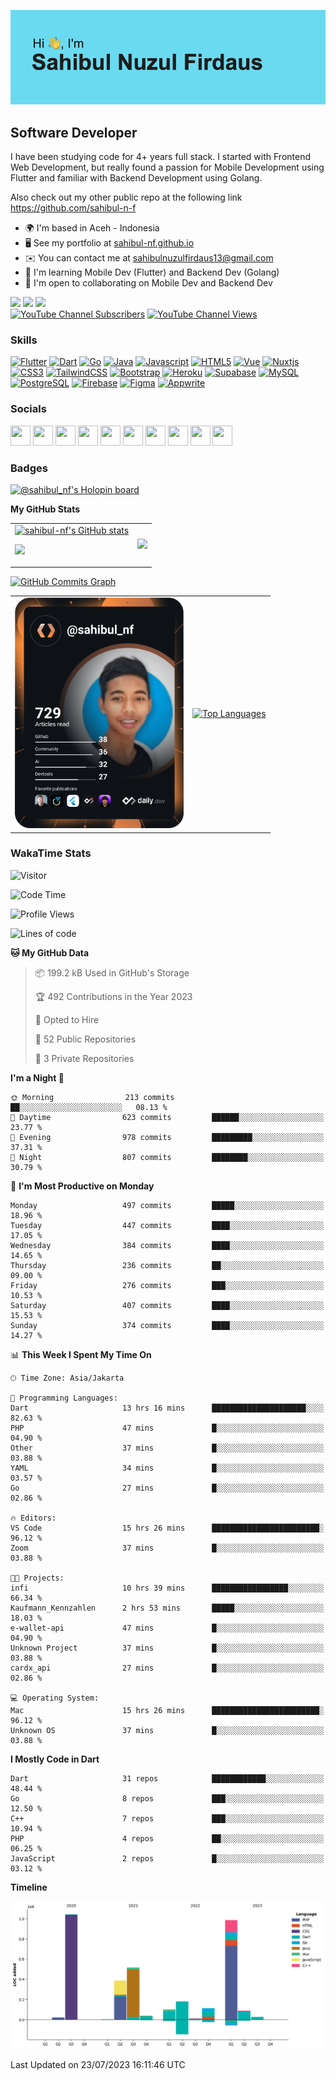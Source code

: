 <!-- Hi <img src="https://raw.githubusercontent.com/MartinHeinz/MartinHeinz/master/wave.gif" width="30px">, my name is Sahibul Nuzul Firdaus -->
<!-- ====================================== -->

![Header](https://github.com/sahibul-nf/sahibul-nf/blob/main/header.png)

Software Developer
-----------------

I have been studying code for 4+ years full stack. I started with Frontend Web Development, but really found a passion for Mobile Development using Flutter and familiar with Backend Development using Golang.

Also check out my other public repo at the following link <a href="https://github.com/sahibul-n-f">https://github.com/sahibul-n-f<a/>
<br/>
  
* 🌍  I'm based in Aceh - Indonesia
* 🖥️  See my portfolio at [sahibul-nf.github.io](http://sahibul-nf.github.io/)
* ✉️  You can contact me at [sahibulnuzulfirdaus13@gmail.com](mailto:sahibulnuzulfirdaus13@gmail.com)
* 🧠  I'm learning Mobile Dev (Flutter) and Backend Dev (Golang)
* 🤝  I'm open to collaborating on Mobile Dev and Backend Dev

<a href="https://www.twitter.com/sahibul_nf" target="_blank" rel="noreferrer"><img
src="https://img.shields.io/twitter/follow/sahibul_nf?logo=twitter&style=for-the-badge&color=0891b2&labelColor=1c1917"
/></a>
<a href="https://www.github.com/sahibul-nf" target="_blank" rel="noreferrer"><img
src="https://img.shields.io/github/followers/sahibul-nf?logo=github&style=for-the-badge&color=0891b2&labelColor=1c1917" /></a>
<a href="https://www.github.com/sahibul-nf" target="_blank" rel="noreferrer"><img
src="https://img.shields.io/github/stars/sahibul-nf?logo=github&style=for-the-badge&color=0891b2&labelColor=1c1917" /></a>
<br/>
<a href="https://www.youtube.com/channel/UCdWVhgD6M7D5DhwT0jfFITw?sub_confirmation=1">
    <img alt="YouTube Channel Subscribers" title="Youtube Subscribers" src="https://staging.shields.io/youtube/channel/subscribers/UCdWVhgD6M7D5DhwT0jfFITw?logo=youtube&style=for-the-badge&color=0891b2&labelColor=1c1917"></a>
<a href="https://www.youtube.com/channel/UCdWVhgD6M7D5DhwT0jfFITw">
    <img alt="YouTube Channel Views" title="Youtube Views" src="https://staging.shields.io/youtube/channel/views/UCdWVhgD6M7D5DhwT0jfFITw?logo=Youtube&style=for-the-badge&color=0891b2&labelColor=1c1917"></a> 

### Skills

<p align="left">
<a href="https://flutter.dev/" target="_blank" rel="noreferrer"><img src="https://raw.githubusercontent.com/danielcranney/readme-generator/main/public/icons/skills/flutter-colored.svg" width="36" height="36" alt="Flutter" /></a>
<a href="https://go.dev/doc/" target="_blank" rel="noreferrer"><img src="https://raw.githubusercontent.com/danielcranney/readme-generator/main/public/icons/skills/dart-colored.svg" width="36" height="36" alt="Dart" /></a>
<a href="https://go.dev/doc/" target="_blank" rel="noreferrer"><img src="https://raw.githubusercontent.com/danielcranney/readme-generator/main/public/icons/skills/go-colored.svg" width="36" height="36" alt="Go" /></a>
<a href="https://www.oracle.com/java/" target="_blank" rel="noreferrer"><img src="https://raw.githubusercontent.com/danielcranney/readme-generator/main/public/icons/skills/java-colored.svg" width="36" height="36" alt="Java" /></a>
<a href="https://developer.mozilla.org/en-US/docs/Web/JavaScript" target="_blank" rel="noreferrer"><img src="https://raw.githubusercontent.com/danielcranney/readme-generator/main/public/icons/skills/javascript-colored.svg" width="36" height="36" alt="Javascript" /></a>
<a href="https://developer.mozilla.org/en-US/docs/Glossary/HTML5" target="_blank" rel="noreferrer"><img src="https://raw.githubusercontent.com/danielcranney/readme-generator/main/public/icons/skills/html5-colored.svg" width="36" height="36" alt="HTML5" /></a>
<a href="https://vuejs.org/" target="_blank" rel="noreferrer"><img src="https://raw.githubusercontent.com/danielcranney/readme-generator/main/public/icons/skills/vuejs-colored.svg" width="36" height="36" alt="Vue" /></a>
<a href="https://nuxtjs.org/" target="_blank" rel="noreferrer"><img src="https://raw.githubusercontent.com/danielcranney/readme-generator/main/public/icons/skills/nuxtjs-colored.svg" width="36" height="36" alt="Nuxtjs" /></a>
<a href="https://www.w3.org/TR/CSS/#css" target="_blank" rel="noreferrer"><img src="https://raw.githubusercontent.com/danielcranney/readme-generator/main/public/icons/skills/css3-colored.svg" width="36" height="36" alt="CSS3" /></a>
<a href="https://tailwindcss.com/" target="_blank" rel="noreferrer"><img src="https://raw.githubusercontent.com/danielcranney/readme-generator/main/public/icons/skills/tailwindcss-colored.svg" width="36" height="36" alt="TailwindCSS" /></a>
<a href="https://getbootstrap.com/" target="_blank" rel="noreferrer"><img src="https://raw.githubusercontent.com/danielcranney/readme-generator/main/public/icons/skills/bootstrap-colored.svg" width="36" height="36" alt="Bootstrap" /></a>
<a href="https://www.heroku.com/" target="_blank" rel="noreferrer"><img src="https://raw.githubusercontent.com/danielcranney/readme-generator/main/public/icons/skills/heroku-colored.svg" width="36" height="36" alt="Heroku" /></a>
<a href="https://supabase.io/" target="_blank" rel="noreferrer"><img src="https://raw.githubusercontent.com/danielcranney/readme-generator/main/public/icons/skills/supabase-colored.svg" width="36" height="36" alt="Supabase" /></a>
<a href="https://www.mysql.com/" target="_blank" rel="noreferrer"><img src="https://raw.githubusercontent.com/danielcranney/readme-generator/main/public/icons/skills/mysql-colored.svg" width="36" height="36" alt="MySQL" /></a>
<a href="https://www.postgresql.org/" target="_blank" rel="noreferrer"><img src="https://raw.githubusercontent.com/danielcranney/readme-generator/main/public/icons/skills/postgresql-colored.svg" width="36" height="36" alt="PostgreSQL" /></a>
<a href="https://firebase.google.com/" target="_blank" rel="noreferrer"><img src="https://raw.githubusercontent.com/danielcranney/readme-generator/main/public/icons/skills/firebase-colored.svg" width="36" height="36" alt="Firebase" /></a>
<a href="https://www.figma.com/" target="_blank" rel="noreferrer"><img src="https://raw.githubusercontent.com/danielcranney/readme-generator/main/public/icons/skills/figma-colored.svg" width="36" height="36" alt="Figma" /></a>
<a href="https://appwrite.io/" target="_blank" rel="noreferrer"><img src="https://raw.githubusercontent.com/danielcranney/readme-generator/main/public/icons/skills/appwrite-colored.svg" width="36" height="36" alt="Appwrite" /></a>
</p>

### Socials

<p align="left"> <a href="https://www.dev.to/sahibul_nf" target="_blank" rel="noreferrer"><img src="https://raw.githubusercontent.com/danielcranney/readme-generator/main/public/icons/socials/devdotto.svg" width="32" height="32" /></a> <a href="https://www.dribbble.com/sahibul_nf" target="_blank" rel="noreferrer"><img src="https://raw.githubusercontent.com/danielcranney/readme-generator/main/public/icons/socials/dribbble.svg" width="32" height="32" /></a> <a href="https://www.facebook.com/sahibul.nuzul.firdaus" target="_blank" rel="noreferrer"><img src="https://raw.githubusercontent.com/danielcranney/readme-generator/main/public/icons/socials/facebook.svg" width="32" height="32" /></a> <a href="https://www.github.com/sahibul-nf" target="_blank" rel="noreferrer"><img src="https://raw.githubusercontent.com/danielcranney/readme-generator/main/public/icons/socials/github.svg" width="32" height="32" /></a> <a href="http://www.instagram.com/sahibul_nf" target="_blank" rel="noreferrer"><img src="https://raw.githubusercontent.com/danielcranney/readme-generator/main/public/icons/socials/instagram.svg" width="32" height="32" /></a> <a href="https://www.linkedin.com/in/sahibul-nf" target="_blank" rel="noreferrer"><img src="https://raw.githubusercontent.com/danielcranney/readme-generator/main/public/icons/socials/linkedin.svg" width="32" height="32" /></a> <a href="https://www.polywork.com/sahibulnf" target="_blank" rel="noreferrer"><img src="https://raw.githubusercontent.com/danielcranney/readme-generator/main/public/icons/socials/polywork.svg" width="32" height="32" /></a> <a href="http://www.medium.com/@sahibul_nf" target="_blank" rel="noreferrer"><img src="https://raw.githubusercontent.com/danielcranney/readme-generator/main/public/icons/socials/medium.svg" width="32" height="32" /></a> <a href="https://www.twitter.com/sahibul_nf" target="_blank" rel="noreferrer"><img src="https://raw.githubusercontent.com/danielcranney/readme-generator/main/public/icons/socials/twitter.svg" width="32" height="32" /></a> <a href="https://www.youtube.com/channel/UCdWVhgD6M7D5DhwT0jfFITw" target="_blank" rel="noreferrer"><img src="https://raw.githubusercontent.com/danielcranney/readme-generator/main/public/icons/socials/youtube.svg" width="32" height="32" /></a></p>

### Badges

[![@sahibul_nf's Holopin board](https://holopin.io/api/user/board?user=sahibul_nf)](https://holopin.io/@sahibul_nf)

<b>My GitHub Stats</b>

<table>
  <td>
    <a href="http://www.github.com/sahibul-nf"><img src="https://github-readme-stats-sigma-five.vercel.app/api?username=sahibul-nf&show_icons=true&hide=&count_private=true&title_color=0891b2&text_color=ffffff&icon_color=0891b2&bg_color=1c1917&hide_border=true&show_icons=true" alt="sahibul-nf's GitHub stats" /></a>

<a href="http://www.github.com/sahibul-nf"><img src="https://github-readme-streak-stats.herokuapp.com/?user=sahibul-nf&stroke=ffffff&background=1c1917&ring=0891b2&fire=0891b2&currStreakNum=ffffff&currStreakLabel=0891b2&sideNums=ffffff&sideLabels=ffffff&dates=ffffff&hide_border=true" /></a>
  </td>
  <td>
    <img src="https://github-readme-stats.vercel.app/api/wakatime?username=sahibul_nf" />
  </td>
</table>

<a href="http://www.github.com/sahibul-nf"><img src="https://github-readme-activity-graph.cyclic.app/graph?username=sahibul-nf&bg_color=1c1917&color=ffffff&line=0891b2&point=ffffff&area_color=1c1917&area=true&hide_border=true&custom_title=GitHub%20Commits%20Graph" alt="GitHub Commits Graph" /></a>

<table>
  <td>
<a href="https://app.daily.dev/sahibul_nf"><img src="https://github.com/sahibul-nf/sahibul-nf/blob/main/devcard.svg" width="270" alt="Sahibul Nuzul Firdaus's Dev Card"/></a>
  </td>
  <td>
<a href="https://github.com/sahibul-nf" align="left"><img src="https://github-readme-stats-sigma-five.vercel.app/api/top-langs/?username=sahibul-nf&langs_count=5&title_color=0891b2&text_color=ffffff&icon_color=0891b2&bg_color=1c1917&hide_border=true&locale=en&hide=html,blade,css,cmake&custom_title=Top%20%Languages" alt="Top Languages" /></a>
  </td>
</table>
  
  
### WakaTime Stats
  
![Visitor](https://komarev.com/ghpvc/?username=sahibul-nf&label=Visitors+Count&color=brightgreen)

<!--START_SECTION:waka-->
![Code Time](http://img.shields.io/badge/Code%20Time-1%2C671%20hrs%2038%20mins-blue)

![Profile Views](http://img.shields.io/badge/Profile%20Views-7-blue)

![Lines of code](https://img.shields.io/badge/From%20Hello%20World%20I%27ve%20Written-3.5%20million%20lines%20of%20code-blue)

**🐱 My GitHub Data** 

> 📦 199.2 kB Used in GitHub's Storage 
 > 
> 🏆 492 Contributions in the Year 2023
 > 
> 💼 Opted to Hire
 > 
> 📜 52 Public Repositories 
 > 
> 🔑 3 Private Repositories 
 > 
**I'm a Night 🦉** 

```text
🌞 Morning                213 commits         ██░░░░░░░░░░░░░░░░░░░░░░░   08.13 % 
🌆 Daytime                623 commits         ██████░░░░░░░░░░░░░░░░░░░   23.77 % 
🌃 Evening                978 commits         █████████░░░░░░░░░░░░░░░░   37.31 % 
🌙 Night                  807 commits         ████████░░░░░░░░░░░░░░░░░   30.79 % 
```
📅 **I'm Most Productive on Monday** 

```text
Monday                   497 commits         █████░░░░░░░░░░░░░░░░░░░░   18.96 % 
Tuesday                  447 commits         ████░░░░░░░░░░░░░░░░░░░░░   17.05 % 
Wednesday                384 commits         ████░░░░░░░░░░░░░░░░░░░░░   14.65 % 
Thursday                 236 commits         ██░░░░░░░░░░░░░░░░░░░░░░░   09.00 % 
Friday                   276 commits         ███░░░░░░░░░░░░░░░░░░░░░░   10.53 % 
Saturday                 407 commits         ████░░░░░░░░░░░░░░░░░░░░░   15.53 % 
Sunday                   374 commits         ████░░░░░░░░░░░░░░░░░░░░░   14.27 % 
```


📊 **This Week I Spent My Time On** 

```text
🕑︎ Time Zone: Asia/Jakarta

💬 Programming Languages: 
Dart                     13 hrs 16 mins      █████████████████████░░░░   82.63 % 
PHP                      47 mins             █░░░░░░░░░░░░░░░░░░░░░░░░   04.90 % 
Other                    37 mins             █░░░░░░░░░░░░░░░░░░░░░░░░   03.88 % 
YAML                     34 mins             █░░░░░░░░░░░░░░░░░░░░░░░░   03.57 % 
Go                       27 mins             █░░░░░░░░░░░░░░░░░░░░░░░░   02.86 % 

🔥 Editors: 
VS Code                  15 hrs 26 mins      ████████████████████████░   96.12 % 
Zoom                     37 mins             █░░░░░░░░░░░░░░░░░░░░░░░░   03.88 % 

🐱‍💻 Projects: 
infi                     10 hrs 39 mins      █████████████████░░░░░░░░   66.34 % 
Kaufmann_Kennzahlen      2 hrs 53 mins       █████░░░░░░░░░░░░░░░░░░░░   18.03 % 
e-wallet-api             47 mins             █░░░░░░░░░░░░░░░░░░░░░░░░   04.90 % 
Unknown Project          37 mins             █░░░░░░░░░░░░░░░░░░░░░░░░   03.88 % 
cardx_api                27 mins             █░░░░░░░░░░░░░░░░░░░░░░░░   02.86 % 

💻 Operating System: 
Mac                      15 hrs 26 mins      ████████████████████████░   96.12 % 
Unknown OS               37 mins             █░░░░░░░░░░░░░░░░░░░░░░░░   03.88 % 
```

**I Mostly Code in Dart** 

```text
Dart                     31 repos            ████████████░░░░░░░░░░░░░   48.44 % 
Go                       8 repos             ███░░░░░░░░░░░░░░░░░░░░░░   12.50 % 
C++                      7 repos             ███░░░░░░░░░░░░░░░░░░░░░░   10.94 % 
PHP                      4 repos             ██░░░░░░░░░░░░░░░░░░░░░░░   06.25 % 
JavaScript               2 repos             █░░░░░░░░░░░░░░░░░░░░░░░░   03.12 % 
```



**Timeline**

![Lines of Code chart](https://raw.githubusercontent.com/sahibul-nf/sahibul-nf/main/assets/bar_graph.png)


 Last Updated on 23/07/2023 16:11:46 UTC
<!--END_SECTION:waka-->

